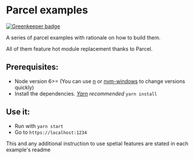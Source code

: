 # Parcel examples

[![Greenkeeper badge](https://badges.greenkeeper.io/corlaez/parcel-examples.svg)](https://greenkeeper.io/)

A series of parcel examples with rationale on how to build them.

All of them feature hot module replacement thanks to Parcel.

## Prerequisites:

* Node version 6>= (You can use [n](https://github.com/tj/n) or [nvm-windows](https://github.com/coreybutler/nvm-windows) to change versions quickly)
* Install the dependencies. _[Yarn](https://yarnpkg.com/en/) recommended_ `yarn install`

## Use it:

* Run with `yarn start`
* Go to `https://localhost:1234`

This and any additional instruction to use spetial features are stated in each example's readme
